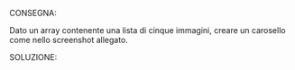 CONSEGNA:

Dato un array contenente una lista di cinque immagini, creare un carosello come nello screenshot allegato.

SOLUZIONE: